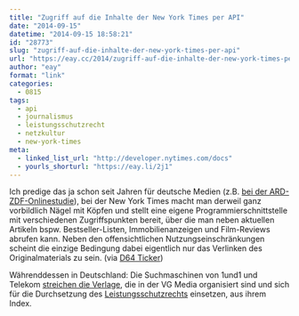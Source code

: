 ```yaml
---
title: "Zugriff auf die Inhalte der New York Times per API"
date: "2014-09-15"
datetime: "2014-09-15 18:58:21"
id: "28773"
slug: "zugriff-auf-die-inhalte-der-new-york-times-per-api"
url: "https://eay.cc/2014/zugriff-auf-die-inhalte-der-new-york-times-per-api/"
author: "eay"
format: "link"
categories:
  - 0815
tags:
  - api
  - journalismus
  - leistungsschutzrecht
  - netzkultur
  - new-york-times
meta:
  - linked_list_url: "http://developer.nytimes.com/docs"
  - yourls_shorturl: "https://eay.li/2j1"
---
```


Ich predige das ja schon seit Jahren für deutsche Medien (z.B. [bei der ARD-ZDF-Onlinestudie](//eay.cc/2014/ard-zdf-onlinestudie-2014-veroeffentlicht/)), bei der New York Times macht man derweil ganz vorbildlich Nägel mit Köpfen und stellt eine eigene Programmierschnittstelle mit verschiedenen Zugriffspunkten bereit, über die man neben aktuellen Artikeln bspw. Bestseller-Listen, Immobilienanzeigen und Film-Reviews abrufen kann. Neben den offensichtlichen Nutzungseinschränkungen scheint die einzige Bedingung dabei eigentlich nur das Verlinken des Originalmaterials zu sein. (via [D64 Ticker](http://ticker.d-64.org/))

Währenddessen in Deutschland: Die Suchmaschinen von 1und1 und Telekom [streichen die Verlage](http://www.stefan-niggemeier.de/blog/19058/leistungsschutzrecht-wirkt-mehrere-suchmaschinen-zeigen-verlagsseiten-nicht-mehr-an/), die in der VG Media organisiert sind und sich für die Durchsetzung des [Leistungsschutzrechts](//eay.cc/2013/lsr-und-depublizierungs-rant/) einsetzen, aus ihrem Index.
